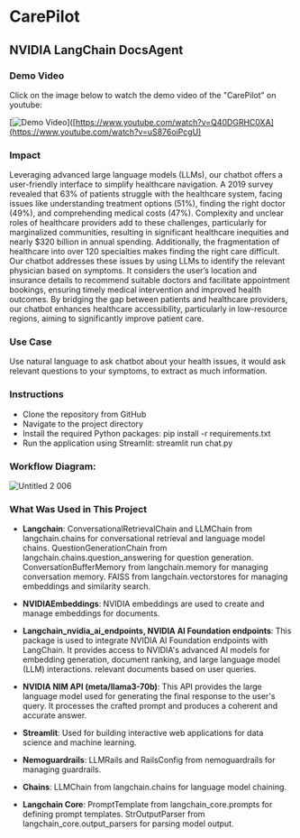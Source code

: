 # CarePilot
## NVIDIA LangChain DocsAgent

### Demo Video
Click on the image below to watch the demo video of the "CarePilot" on youtube:

[![Demo Video](https://github.com/msdkhani/Chatbot-symptoms/assets/76404542/11b23dcb-8b12-431b-9178-2f349455b28a)]([https://www.youtube.com/watch?v=Q40DGRHC0XA](https://www.youtube.com/watch?v=uS876oiPcgU)


### Impact
Leveraging advanced large language models (LLMs), our chatbot offers a user-friendly interface to simplify healthcare navigation. A 2019 survey revealed that 63% of patients struggle with the healthcare system, facing issues like understanding treatment options (51%), finding the right doctor (49%), and comprehending medical costs (47%). Complexity and unclear roles of healthcare providers add to these challenges, particularly for marginalized communities, resulting in significant healthcare inequities and nearly $320 billion in annual spending. Additionally, the fragmentation of healthcare into over 120 specialties makes finding the right care difficult. Our chatbot addresses these issues by using LLMs to identify the relevant physician based on symptoms. It considers the user’s location and insurance details to recommend suitable doctors and facilitate appointment bookings, ensuring timely medical intervention and improved health outcomes. By bridging the gap between patients and healthcare providers, our chatbot enhances healthcare accessibility, particularly in low-resource regions, aiming to significantly improve patient care.
### Use Case
Use natural language to ask chatbot about your health issues, it would ask relevant questions to your symptoms, to extract as much information.

### Instructions
 - Clone the repository from GitHub
 - Navigate to the project directory
 - Install the required Python packages: pip install -r requirements.txt
 - Run the application using Streamlit: streamlit run chat.py

### Workflow Diagram:

![Untitled 2 006](https://github.com/msdkhani/Chatbot-symptoms/assets/76404542/7a0a8a2e-0f1d-4cd6-93e4-d162a2bf5e21)

### What Was Used in This Project
- **Langchain**:
 ConversationalRetrievalChain and LLMChain from langchain.chains for conversational retrieval and language model chains.
 QuestionGenerationChain from langchain.chains.question_answering for question generation.
 ConversationBufferMemory from langchain.memory for managing conversation memory.
 FAISS from langchain.vectorstores for managing embeddings and similarity search.

- **NVIDIAEmbeddings**:
 NVIDIA embeddings are used to create and manage embeddings for documents.

- **Langchain_nvidia_ai_endpoints, NVIDIA AI Foundation endpoints**:
  This package is used to integrate NVIDIA AI Foundation endpoints with LangChain. It provides access to NVIDIA's advanced AI models for embedding generation, document ranking, and large language model (LLM) interactions.
 relevant documents based on user queries.

- **NVIDIA NIM API (meta/llama3-70b)**:
  This API provides the large language model used for generating the final response to the user's query. It processes the crafted prompt and produces a coherent and accurate answer.


- **Streamlit**:
Used for building interactive web applications for data science and machine learning.

- **Nemoguardrails**:
LLMRails and RailsConfig from nemoguardrails for managing guardrails.

- **Chains**:
LLMChain from langchain.chains for language model chaining.

- **Langchain Core**:
PromptTemplate from langchain_core.prompts for defining prompt templates.
StrOutputParser from langchain_core.output_parsers for parsing model output.

